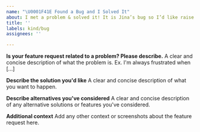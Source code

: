 ```yaml
---
name: "\U0001F41E Found a Bug and I Solved It"
about: I met a problem & solved it! It is Jina’s bug so I’d like raise others attention
title: ''
labels: kind/bug
assignees: ''

---
```


**Is your feature request related to a problem? Please describe.**
A clear and concise description of what the problem is. Ex. I'm always frustrated when [...]

**Describe the solution you'd like**
A clear and concise description of what you want to happen.

**Describe alternatives you've considered**
A clear and concise description of any alternative solutions or features you've considered.

**Additional context**
Add any other context or screenshots about the feature request here.
